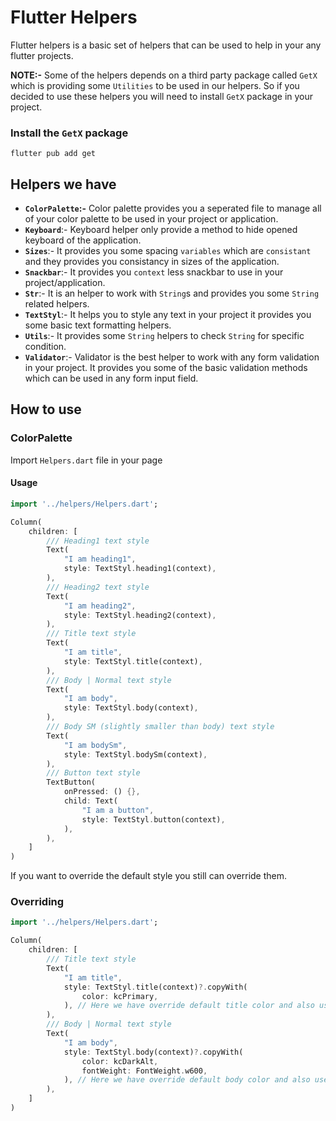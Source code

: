 # Flutter Helpers

Flutter helpers is a basic set of helpers that can be used to help in your any flutter projects.

**NOTE:-** Some of the helpers depends on a third party package called ```GetX``` which is providing some ```Utilities``` to be used in our helpers. So if you decided to use these helpers you will need to install ```GetX``` package in your project.

### Install the ```GetX``` package

```
flutter pub add get
```

## Helpers we have

* **```ColorPalette```:-** Color palette provides you a seperated file to manage all of your color palette to be used in your project or application.
* **```Keyboard```**:- Keyboard helper only provide a method to hide opened keyboard of the application.
* **```Sizes```**:- It provides you some spacing ```variables``` which are ```consistant``` and they provides you consistancy in sizes of the application.
* **```Snackbar```**:- It provides you ```context``` less snackbar to use in your project/application.
* **```Str```**:- It is an helper to work with ```String```s and provides you some ```String``` related helpers.
* **```TextStyl```**:- It helps you to style any text in your project it provides you some basic text formatting helpers.
* **```Utils```**:- It provides some ```String``` helpers to check ```String``` for specific condition.
* **```Validator```**:- Validator is the best helper to work with any form validation in your project. It provides you some of the basic validation methods which can be used in any form input field.


## How to use

### **ColorPalette**

Import ```Helpers.dart``` file in your page

#### Usage

```dart
import '../helpers/Helpers.dart';

Column(
    children: [
        /// Heading1 text style
        Text(
            "I am heading1", 
            style: TextStyl.heading1(context),
        ),
        /// Heading2 text style
        Text(
            "I am heading2", 
            style: TextStyl.heading2(context),
        ),
        /// Title text style
        Text(
            "I am title", 
            style: TextStyl.title(context),
        ),
        /// Body | Normal text style
        Text(
            "I am body", 
            style: TextStyl.body(context),
        ),
        /// Body SM (slightly smaller than body) text style
        Text(
            "I am bodySm", 
            style: TextStyl.bodySm(context),
        ),
        /// Button text style
        TextButton(
            onPressed: () {},
            child: Text(
                "I am a button",
                style: TextStyl.button(context),
            ),
        ),
    ]
)
```

If you want to override the default style you still can override them.

### Overriding

```dart
import '../helpers/Helpers.dart';

Column(
    children: [
        /// Title text style
        Text(
            "I am title", 
            style: TextStyl.title(context)?.copyWith(
                color: kcPrimary,
            ), // Here we have override default title color and also used our ColorPalette Helper
        ),
        /// Body | Normal text style
        Text(
            "I am body", 
            style: TextStyl.body(context)?.copyWith(
                color: kcDarkAlt,
                fontWeight: FontWeight.w600,
            ), // Here we have override default body color and also used our ColorPalette Helper
        ),
    ]
)
```